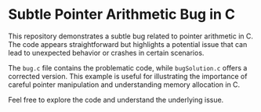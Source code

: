 # Subtle Pointer Arithmetic Bug in C

This repository demonstrates a subtle bug related to pointer arithmetic in C.  The code appears straightforward but highlights a potential issue that can lead to unexpected behavior or crashes in certain scenarios.

The `bug.c` file contains the problematic code, while `bugSolution.c` offers a corrected version.  This example is useful for illustrating the importance of careful pointer manipulation and understanding memory allocation in C.

Feel free to explore the code and understand the underlying issue.